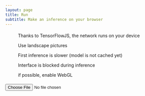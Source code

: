 ```yaml
---
layout: page
title: Run
subtitle: Make an inference on your browser
---
```

<div class="container" style="margin-top:20px">
    <div class="row"> 
        <div class="col-xs-6 col-sm-2">	
              <figure class="figure">
                <span class="iconify" data-icon="logos-tensorflow" data-inline="false"></span>
                <figcaption class="figure-caption">Thanks to TensorFlowJS, the network runs on your device</figcaption>	
              </figure>	
            </div>
        <div class="col-xs-6 col-sm-2">
            <figure>
                <span class="iconify" data-icon="mdi:phone-rotate-landscape" data-inline="false"></span>
                <figcaption class="figure-caption">Use landscape pictures</figcaption>
            </figure>
        </div>
        <div class="col-xs-6 col-sm-2">
            <figure class="figure">
                <span class="iconify" data-icon="flat-color-icons:alarm-clock" data-inline="false"></span>
                <figcaption class="figure-caption">First inference is slower (model is not cached yet)</figcaption>
            </figure>
        </div>
        <div class="col-xs-6 col-sm-2">
            <figure class="figure">
                <span class="iconify" data-icon="flat-color-icons:flash-on" data-inline="false"></span>
                <figcaption class="figure-caption">Interface is blocked during inference</figcaption>
            </figure>
        </div>
        <div class="col-xs-6 col-sm-2">
            <figure class="figure">
                <span class="iconify" data-icon="simple-icons:webgl" data-inline="false"></span>
                <figcaption class="figure-caption">if possible, enable WebGL</figcaption>
            </figure>
        </div>
    </div>
    <div class="row text-center" style="margin-top:20px">
        <input type="file" id="load" onchange="runInference($(this))" accept="image/png, image/jpeg">
    </div>
    <div class="row" style="margin-top:20px">
        <div class="col-md-6">
            <img id="inputImg" src="">
        </div>
        <div class="col-md-6">
            <img id="outputImg" src="">
        </div>
    </div>
</div>    

<script>

    class Pydnet {
        /**
        * Initializes Pydnet network.
        */
        async init(urls) {

            const MODEL = "{{site.baseurl}}/assets/js/pydnet.json"
            this.model = await tf.loadGraphModel(MODEL);
            this.height = 384
            this.width = 640
            return this
        }

        /**
        * Run Pydnet
        * @param {Image} input image
        * @return {TypedArray.int32} prediction of the network
        */
        async predict(img) {
            const [data, resizeInputData] = tf.tidy(() => {
                var raw_input = tf.browser.fromPixels(img)
                var upsampledraw_input = tf.image.resizeBilinear(raw_input, [this.height, this.width])
                var preprocessedInput = upsampledraw_input.expandDims()
                preprocessedInput = tf.div(preprocessedInput, 255.0)
                var result = this.model.predict(preprocessedInput);
                result = this.prepareOutput(result, img.width, img.height);
                upsampledraw_input = tf.cast(upsampledraw_input, 'int32')
                const data = result.dataSync();
                const resizeInputData = upsampledraw_input.dataSync();
                return [data, resizeInputData]
            });
            await tf.nextFrame();
            return [data, resizeInputData] 
        }

        /**
        * Run Pydnet
        * @param {Tensor} output depth or inverse depth predicted by the network
        * @param {int} width of the image
        * @param {int} height of the image
        * @return {TypedArray.int32} prediction of the network
        */
        prepareOutput(tensor, width, height) {
            return tf.tidy(() => {
                tensor = tf.squeeze(tensor)
                var max_value = tf.max(tensor)
                tensor = tf.div(tensor, max_value)
                tensor = tf.mul(tensor, 255.0)
                tensor = tf.cast(tensor, 'int32')
                return tensor
            });
        }
    }
    
    async function runInference(element) {
        var fr = new FileReader;
        fr.onload = function () {
            var img = new Image;
            img.onload = function () {
                display_result(img)
            };
            img.src = fr.result;
        };
        fr.readAsDataURL(element.prop('files')[0]);
    }

    async function run_inference(img) {
        var outputs = await model.predict(img)
        return outputs
    }

    async function display_input(img, element, width, height) {
        var canvas = document.createElement('canvas')
        canvas.width = width
        canvas.height = height
        const ctx = canvas.getContext('2d');
        var resizedImg = TensorToImage.apply(img, width, height)
        const imageData = new ImageData(resizedImg, width, height);
        ctx.putImageData(imageData, 0, 0);
        dataUrl = canvas.toDataURL()
        element.attr("src", dataUrl)
    }

    async function display_result(img) {
        var results = await run_inference(img)
        displayTensor(results[0], $("#outputImg"), model.width, model.height)
        display_input(results[1], $("#inputImg"), model.width, model.height)
    }

    function displayTensor(data, output_element, width, height) {
        var canvas = document.createElement('canvas')
        canvas.width = width
        canvas.height = height
        const ctx = canvas.getContext('2d');
        var buffer = MagmaColorMap.apply(data, width, height)
        const imageData = new ImageData(buffer, width, height)
        ctx.putImageData(imageData, 0, 0)
        dataUrl = canvas.toDataURL()
        output_element.attr("src", dataUrl)
    }

    /**
    * From Tensor to Image
    * @param {Tensor} tensor with resized input image
    * @param {int} width of the image
    * @param {int} height of the image
    * @return {Uint8ClampedArray} resized tensor as Uint8ClampedArray image
    */
    class TensorToImage{
        static apply(buffer, width, height){
            var image = new Uint8ClampedArray(width * height * 4)
            var i = 0
            var index = 0
            for (var y = 0; y < height; y++) {
                for (var x = 0; x < width; x++) {
                    image[i] = buffer[index]
                    image[i + 1] = buffer[index+1]
                    image[i + 2] = buffer[index+2]
                    image[i + 3] = 255.0
                    i += 4
                    index+= 3
                }
            }
            return image
        }
    }

    class MagmaColorMap {
        static apply(buffer, width, height) {
            // adapted from https://observablehq.com/@mbostock/convert-from-tensor-to-image
            // NOTE: not the best way to handle the colormap, isn't it?
            var colorMap = new Uint8ClampedArray(width * height * 4)
            var magma_values = [[0, 0, 3], [0, 0, 4], [0, 0, 6], [1, 0, 7], [1, 1, 9], [1, 1, 11], [2, 2, 13], [2, 2, 15], [3, 3, 17], [4, 3, 19], [4, 4, 21], [5, 4, 23], [6, 5, 25], [7, 5, 27], [8, 6, 29], [9, 7, 31], [10, 7, 34], [11, 8, 36], [12, 9, 38], [13, 10, 40], [14, 10, 42], [15, 11, 44], [16, 12, 47], [17, 12, 49], [18, 13, 51], [20, 13, 53], [21, 14, 56], [22, 14, 58], [23, 15, 60], [24, 15, 63], [26, 16, 65], [27, 16, 68], [28, 16, 70], [30, 16, 73], [31, 17, 75], [32, 17, 77], [34, 17, 80], [35, 17, 82], [37, 17, 85], [38, 17, 87], [40, 17, 89], [42, 17, 92], [43, 17, 94], [45, 16, 96], [47, 16, 98], [48, 16, 101], [50, 16, 103], [52, 16, 104], [53, 15, 106], [55, 15, 108], [57, 15, 110], [59, 15, 111], [60, 15, 113], [62, 15, 114], [64, 15, 115], [66, 15, 116], [67, 15, 117], [69, 15, 118], [71, 15, 119], [72, 16, 120], [74, 16, 121], [75, 16, 121], [77, 17, 122], [79, 17, 123], [80, 18, 123], [82, 18, 124], [83, 19, 124], [85, 19, 125], [87, 20, 125], [88, 21, 126], [90, 21, 126], [91, 22, 126], [93, 23, 126], [94, 23, 127], [96, 24, 127], [97, 24, 127], [99, 25, 127], [101, 26, 128], [102, 26, 128], [104, 27, 128], [105, 28, 128], [107, 28, 128], [108, 29, 128], [110, 30, 129], [111, 30, 129], [113, 31, 129], [115, 31, 129], [116, 32, 129], [118, 33, 129], [119, 33, 129], [121, 34, 129], [122, 34, 129], [124, 35, 129], [126, 36, 129], [127, 36, 129], [129, 37, 129], [130, 37, 129], [132, 38, 129], [133, 38, 129], [135, 39, 129], [137, 40, 129], [138, 40, 129], [140, 41, 128], [141, 41, 128], [143, 42, 128], [145, 42, 128], [146, 43, 128], [148, 43, 128], [149, 44, 128], [151, 44, 127], [153, 45, 127], [154, 45, 127], [156, 46, 127], [158, 46, 126], [159, 47, 126], [161, 47, 126], [163, 48, 126], [164, 48, 125], [166, 49, 125], [167, 49, 125], [169, 50, 124], [171, 51, 124], [172, 51, 123], [174, 52, 123], [176, 52, 123], [177, 53, 122], [179, 53, 122], [181, 54, 121], [182, 54, 121], [184, 55, 120], [185, 55, 120], [187, 56, 119], [189, 57, 119], [190, 57, 118], [192, 58, 117], [194, 58, 117], [195, 59, 116], [197, 60, 116], [198, 60, 115], [200, 61, 114], [202, 62, 114], [203, 62, 113], [205, 63, 112], [206, 64, 112], [208, 65, 111], [209, 66, 110], [211, 66, 109], [212, 67, 109], [214, 68, 108], [215, 69, 107], [217, 70, 106], [218, 71, 105], [220, 72, 105], [221, 73, 104], [222, 74, 103], [224, 75, 102], [225, 76, 102], [226, 77, 101], [228, 78, 100], [229, 80, 99], [230, 81, 98], [231, 82, 98], [232, 84, 97], [234, 85, 96], [235, 86, 96], [236, 88, 95], [237, 89, 95], [238, 91, 94], [238, 93, 93], [239, 94, 93], [240, 96, 93], [241, 97, 92], [242, 99, 92], [243, 101, 92], [243, 103, 91], [244, 104, 91], [245, 106, 91], [245, 108, 91], [246, 110, 91], [246, 112, 91], [247, 113, 91], [247, 115, 92], [248, 117, 92], [248, 119, 92], [249, 121, 92], [249, 123, 93], [249, 125, 93], [250, 127, 94], [250, 128, 94], [250, 130, 95], [251, 132, 96], [251, 134, 96], [251, 136, 97], [251, 138, 98], [252, 140, 99], [252, 142, 99], [252, 144, 100], [252, 146, 101], [252, 147, 102], [253, 149, 103], [253, 151, 104], [253, 153, 105], [253, 155, 106], [253, 157, 107], [253, 159, 108], [253, 161, 110], [253, 162, 111], [253, 164, 112], [254, 166, 113], [254, 168, 115], [254, 170, 116], [254, 172, 117], [254, 174, 118], [254, 175, 120], [254, 177, 121], [254, 179, 123], [254, 181, 124], [254, 183, 125], [254, 185, 127], [254, 187, 128], [254, 188, 130], [254, 190, 131], [254, 192, 133], [254, 194, 134], [254, 196, 136], [254, 198, 137], [254, 199, 139], [254, 201, 141], [254, 203, 142], [253, 205, 144], [253, 207, 146], [253, 209, 147], [253, 210, 149], [253, 212, 151], [253, 214, 152], [253, 216, 154], [253, 218, 156], [253, 220, 157], [253, 221, 159], [253, 223, 161], [253, 225, 163], [252, 227, 165], [252, 229, 166], [252, 230, 168], [252, 232, 170], [252, 234, 172], [252, 236, 174], [252, 238, 176], [252, 240, 177], [252, 241, 179], [252, 243, 181], [252, 245, 183], [251, 247, 185], [251, 249, 187], [251, 250, 189], [251, 252, 191]]
            var i = 0
            for (var y = 0; y < height; y++) {
                for (var x = 0; x < width; x++) {
                    var index = y * width + x
                    var depth = buffer[index]
                    var rgb = magma_values[depth]
                    colorMap[i] = rgb[0]
                    colorMap[i + 1] = rgb[1]
                    colorMap[i + 2] = rgb[2]
                    colorMap[i + 3] = 255.0
                    i += 4
                }
            }
            return colorMap
        }
    }

    async function setupPydnet() {
        model = await new Pydnet().init()
    }
    
    setupPydnet()

</script>
